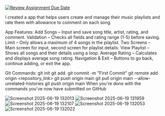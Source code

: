 [![Review Assignment Due Date](https://classroom.github.com/assets/deadline-readme-button-22041afd0340ce965d47ae6ef1cefeee28c7c493a6346c4f15d667ab976d596c.svg)](https://classroom.github.com/a/MZyggwUV)

I created a app that helps users create and manage their music playlists and rate them with allowance to comment on each song


App Features:
Add Songs – Input and save song title, artist, rating, and comment.
Validation – Checks all fields and rating range (1-5) before saving.
Limit – Only allows a maximum of 4 songs in the playlist.
Two Screens – Main screen for input, second screen for playlist details.
View Playlist – Shows all songs and their details using a loop.
Average Rating – Calculates and displays average song rating.
Navigation & Exit – Buttons to go back, continue adding, or exit the app.

Git Commands:
git init
git add.
git commit -m "First Commit"
git remote add origin <repository_link>
git push origin main
git pull origin main --allow-unrelated-histories
git push origin main When you're done with the commands you've now have submitted on GitHub

![Screenshot 2025-06-19 132013](https://github.com/user-attachments/assets/e165e61c-ebb7-4ae1-89d0-fb79a10d659b)
![Screenshot 2025-06-19 131959](https://github.com/user-attachments/assets/6a8015e6-8fc0-4b81-a65b-e3c7db8629eb)
![Screenshot 2025-06-19 132107](https://github.com/user-attachments/assets/665479b8-4515-43bb-bd4b-fffda7de3c6f)
![Screenshot 2025-06-19 132053](https://github.com/user-attachments/assets/9fa34432-fa13-438c-af1e-aaa099cefe8d)
![Screenshot 2025-06-19 132022](https://github.com/user-attachments/assets/b77e4e62-c16f-4822-91d7-c42d2080ae67)
